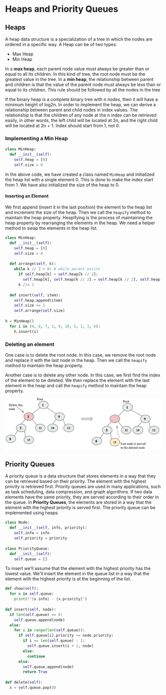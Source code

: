 # Heaps and Priority Queues

## Heaps

A heap data structure is a specialization of a tree in which the nodes are ordered in a specific way. A Heap can be of two types:

- Max Heap
- Min Heap

In a **max heap**, each parent node value must always be greater than or equal to all its children. In this kind of tree, the root node must be the greatest value in the tree. In a **min heap**, the relationship between parent and children is that the value of the parent node must always be less than or equal to its children. This rule should be followed by all the nodes in the tree

If the binary heap is a complete binary tree with n nodes, then it will have a minimum height of log2n. In order to implement the heap, we can derive a relationship between parent and child nodes in index values. The relationship is that the children of any node at the n index can be retrieved easily, in other words, the left child will be located at 2n, and the right child will be located at 2n + 1. Index should start from 1, not 0.

### Implementing a Min Heap

```python
class MinHeap:
  def __init__(self):
    self.heap = [0]
    self.size = 0
```

In the above code, we have created a class named `MinHeap` and initialized the heap list with a single element 0. This is done to make the index start from 1. We have also initialized the size of the heap to 0.

#### Inserting an Element

We first append (insert it in the last position) the element to the heap list and increment the size of the heap. Then we call the `heapify` method to maintain the heap property. Heapifying is the process of maintaining the heap property by rearranging the elements in the heap.
We need a helper method to swap the elements in the heap list.

```python
class MinHeap:
  def __init__(self):
    self.heap = [0]
    self.size = 0

  def arrange(self, k):
    while k // 2 > 0: # while parent exists
      if self.heap[k] < self.heap[k // 2]:
        self.heap[k], self.heap[k // 2] = self.heap[k // 2], self.heap[k]
      k //= 2

  def insert(self, item):
    self.heap.append(item)
    self.size += 1
    self.arrange(self.size)

h = MinHeap()
  for i in (4, 8, 7, 2, 9, 10, 5, 1, 3, 6):
    h.insert(i)
```

### Deleting an element

One case is to delete the root node. In this case, we remove the root node and replace it with the last node in the heap. Then we call the `heapify` method to maintain the heap property.

Another case is to delete any other node. In this case, we first find the index of the element to be deleted. We then replace the element with the last element in the heap and call the `heapify` method to maintain the heap property.

![alt text](image.png)

## Priority Queues

A priority queue is a data structure that stores elements in a way that they can be retrieved based on their priority. The element with the highest priority is retrieved first. Priority queues are used in many applications, such as task scheduling, data compression, and graph algorithms.
If two data elements have the same priority, they are served according to their order in the queue.
In **Priority Queues**, the elements are stored in a way that the element with the highest priority is served first. The priority queue can be implemented using heaps.

```python
class Node:
  def __init__(self, info, priority):
    self.info = info
    self.priority = priority

class PriorityQueue:
  def __init__(self):
    self.queue = []
```

To insert we'll assume that the element with the highest priority has the lowest value. We'll insert the element in the queue list in a way that the element with the highest priority is at the beginning of the list.

```python
def show(self):
  for x in self.queue:
    print(f"{x.info} - {x.priority}")

def insert(self, node):
  if len(self.queue) == 0:
    self.queue.append(node)
  else:
    for i in range(len(self.queue)):
      if self.queue[i].priority >= node.priority:
        if i == len(self.queue) - 1:
          self.queue.insert(i + 1, node)
        else:
          continue
      else:
        self.queue.append(node)
        return True

def delete(self):
  x = self.queue.pop(0)
```

